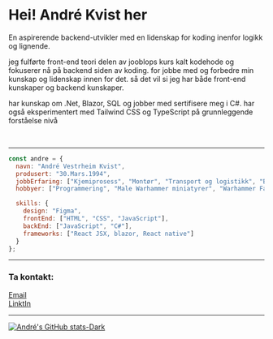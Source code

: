 
<h1>Hei! André Kvist her</h1>


<p>En aspirerende backend-utvikler med en lidenskap for koding inenfor logikk og lignende.</p>
  
<p>jeg fulførte front-end teori delen av jooblops kurs kalt kodehode
og fokuserer nå på backend siden av koding. for jobbe med og forbedre min kunskap og lidenskap innen for det.
så det vil si jeg har både front-end kunskaper og backend kunskaper.</p>

<p>har kunskap om .Net, Blazor, SQL og jobber med sertifisere meg i C#.
har også eksperimentert med Tailwind CSS og TypeScript på grunnleggende forståelse nivå</p>
<br>
<hr>

```js
const andre = {
  navn: "André Vestrheim Kvist",
  produsert: "30.Mars.1994",
  jobbErfaring: ["Kjemiprosess", "Montør", "Transport og logistikk", "Butikkmedarbeider", "Operatør"],
  hobbyer: ["Programmering", "Male Warhammer miniatyrer", "Warhammer Fantasy Rolplay", "Gaming"],

  skills: {
    design: "Figma",
    frontEnd: ["HTML", "CSS", "JavaScript"],
    backEnd: ["JavaScript", "C#"],
    frameworks: ["React JSX, blazor, React native"]
  }
};

```
<hr>

<h3>Ta kontakt:</h3>

[Email](mailto:vestrheim-kvist@hotmail.com)<br>
[LinktIn](https://www.linkedin.com/in/andr%C3%A9-vestrheim-kvist-959510280/)
<hr>

[![André's GitHub stats-Dark](https://github-readme-stats.vercel.app/api?username=AndreK-B06&show_icons=true&theme=dark#gh-dark-mode-only)](https://github.com/AndreK-B06/github-readme-stats#gh-dark-mode-only)
